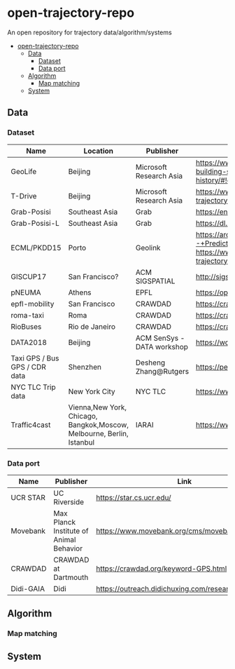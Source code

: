 # open-trajectory-repo
An open repository for trajectory data/algorithm/systems

- [open-trajectory-repo](#open-trajectory-repo)
  - [Data](#data)
    - [Dataset](#dataset)
    - [Data port](#data-port)
  - [Algorithm](#algorithm)
    - [Map matching](#map-matching)
  - [System](#system)

## Data
### Dataset
| Name                          | Location                                                     | Publisher                  | Link                                                         |
| ----------------------------- | ------------------------------------------------------------ | -------------------------- | ------------------------------------------------------------ |
| GeoLife                       | Beijing                                                      | Microsoft Research Asia    | https://www.microsoft.com/en-us/research/project/geolife-building-social-networks-using-human-location-history/#!downloads |
| T-Drive                       | Beijing                                                      | Microsoft Research Asia    | https://www.microsoft.com/en-us/research/publication/t-drive-trajectory-data-sample/ |
| Grab-Posisi                   | Southeast Asia                                               | Grab                       | https://engineering.grab.com/grab-posisi                     |
| Grab-Posisi-L                 | Southeast Asia                                               | Grab                       | https://dl.acm.org/doi/abs/10.1145/3397536.3422218           |
| ECML/PKDD15                   | Porto                                                        | Geolink                    | https://archive.ics.uci.edu/ml/datasets/Taxi+Service+Trajectory+-+Prediction+Challenge,+ECML+PKDD+2015# https://www.kaggle.com/c/pkdd-15-predict-taxi-service-trajectory-i |
| GISCUP17                      | San Francisco?                                               | ACM SIGSPATIAL             | http://sigspatial2017.sigspatial.org/giscup2017/download     |
| pNEUMA                        | Athens                                                       | EPFL                       | https://open-traffic.epfl.ch/                                |
| epfl-mobility                 | San Francisco                                                | CRAWDAD                    | https://crawdad.org/epfl/mobility/20090224/index.html        |
| roma-taxi                     | Roma                                                         | CRAWDAD                    | https://crawdad.org/roma/taxi/20140717/index.html            |
| RioBuses                      | Rio de Janeiro                                               | CRAWDAD                    | https://crawdad.org/coppe-ufrj/RioBuses/20180319/index.html  |
| DATA2018                      | Beijing                                                      | ACM SenSys - DATA workshop | https://workshopdata.github.io/DATA2018/#program             |
| Taxi GPS / Bus GPS / CDR data | Shenzhen                                                     | Desheng Zhang@Rutgers      | https://people.cs.rutgers.edu/~dz220/data.html               |
| NYC TLC Trip data             | New York City                                                | NYC TLC                    | https://www1.nyc.gov/site/tlc/about/tlc-trip-record-data.page |
| Traffic4cast                  | Vienna,New York, Chicago, Bangkok,Moscow, Melbourne, Berlin, Istanbul | IARAI                      | https://www.iarai.ac.at/traffic4cast/                        |

### Data port
| Name      | Publisher                               | Link                                                |
| --------- | --------------------------------------- | --------------------------------------------------- |
| UCR STAR  | UC Riverside                            | https://star.cs.ucr.edu/                            |
| Movebank  | Max Planck Institute of Animal Behavior | https://www.movebank.org/cms/movebank-main          |
| CRAWDAD   | CRAWDAD at Dartmouth                    | https://crawdad.org/keyword-GPS.html                |
| Didi-GAIA | Didi                                    | https://outreach.didichuxing.com/research/opendata/ |

## Algorithm
### Map matching


## System

